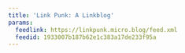 ```yaml
---
title: 'Link Punk: A Linkblog'
params:
  feedlink: https://linkpunk.micro.blog/feed.xml
  feedid: 1933007b187b62e1c383a17de233f95a
---
```


